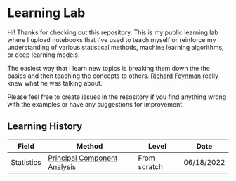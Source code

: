 # Learning Lab
Hi! Thanks for checking out this repository. This is my public learning lab where I upload notebooks that I've used to teach myself or reinforce my understanding of various statistical methods, machine learning algorithms, or deep learning models.

The easiest way that I learn new topics is breaking them down the the basics and then teaching the concepts to others. [Richard Feynman](https://www.colorado.edu/artssciences-advising/resource-library/life-skills/the-feynman-technique-in-academic-coaching) really knew what he was talking about.

Please feel free to create issues in the resository if you find anything wrong with the examples or have any suggestions for improvement.


## Learning History

| Field | Method | Level | Date |
| ----- | ------ | ----- | ---- | 
| Statistics | [Principal Component Analysis](pca/pca.ipynb) | From scratch | 06/18/2022 |
